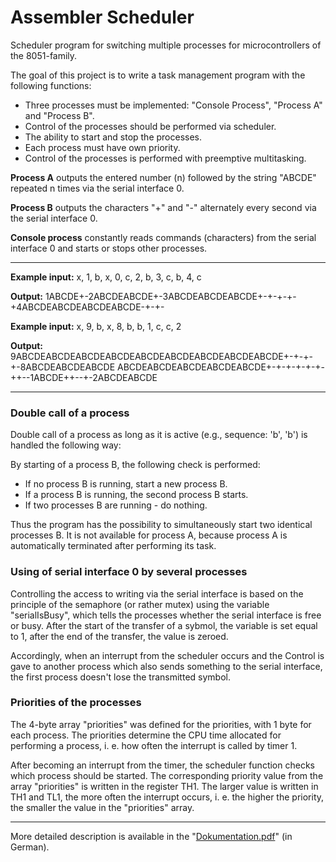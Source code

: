 # Assembler Scheduler

Scheduler program for switching multiple processes for microcontrollers of the 8051-family.

The goal of this project is to write a task management program with the following functions:

- Three processes must be implemented: "Console Process", "Process A" and "Process B".
- Control of the processes should be performed via scheduler.
- The ability to start and stop the processes.
- Each process must have own priority.
- Control of the processes is performed with preemptive multitasking.

**Process A** outputs the entered number (n) followed by the string "ABCDE" repeated n times via the serial interface 0.

**Process B** outputs the characters "+" and "-" alternately every second via the serial interface 0.

**Console process** constantly reads commands (characters) from the serial interface 0 and starts or stops other processes.

------------

**Example input:** x, 1, b, x, 0, c, 2, b, 3, c, b, 4, c

**Output:** 1ABCDE+-2ABCDEABCDE+-3ABCDEABCDEABCDE+-+-+-+-+4ABCDEABCDEABCDEABCDE-+-+-

**Example input:** x, 9, b, x, 8, b, b, 1, c, c, 2

**Output:** 9ABCDEABCDEABCDEABCDEABCDEABCDEABCDEABCDEABCDE+-+-+-+-8ABCDEABCDEABCDE ABCDEABCDEABCDEABCDEABCDE+-+-+-+-+-+-++--1ABCDE++--+-2ABCDEABCDE

------------

### Double call of a process

Double call of a process as long as it is active (e.g., sequence: 'b', 'b') is handled the following way:

By starting of a process B, the following check is performed:
- If no process B is running, start a new process B.
- If a process B is running, the second process B starts.
- If two processes B are running - do nothing.

Thus the program has the possibility to simultaneously start two identical processes B. It is not available for process A, because process A is automatically terminated after performing its task.

### Using of serial interface 0 by several processes

Controlling the access to writing via the serial interface is based on the principle of the semaphore (or rather mutex) using the variable "serialIsBusy", which tells the processes whether the serial interface is free or busy. After the start of the transfer of a sybmol, the variable is set equal to 1, after the end of the transfer, the value is zeroed.

Accordingly, when an interrupt from the scheduler occurs and the Control is gave to another process which also sends something to the serial interface, the first process doesn't lose the transmitted symbol.

### Priorities of the processes

The 4-byte array "priorities" was defined for the priorities, with 1 byte for each process. The priorities determine the CPU time allocated for performing a process, i. e. how often the interrupt is called by timer 1.

After becoming an interrupt from the timer, the scheduler function checks which process should be started. The corresponding priority value from the array "priorities" is written in the register TH1. The larger value is written in TH1 and TL1, the more often the interrupt occurs, i. e. the higher the priority, the smaller the value in the "priorities" array.


------------

More detailed description is available in the "[Dokumentation.pdf](Dokumentation.pdf "Dokumentation.pdf")" (in German).
